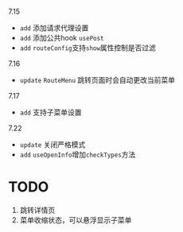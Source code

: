 7.15
- `add` 添加请求代理设置
- `add` 添加公共hook `usePost`
- `add` `routeConfig`支持`show`属性控制是否过滤

7.16 
- `update` `RouteMenu` 跳转页面时会自动更改当前菜单

7.17 
- `add` 支持子菜单设置

7.22 
- `update` 关闭严格模式
- `add` `useOpenInfo`增加`checkTypes`方法

# TODO
1. 跳转详情页
2. 菜单收缩状态，可以悬浮显示子菜单
